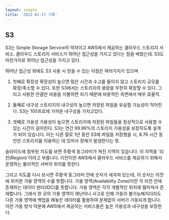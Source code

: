 ```yaml
---
layout: single
title: '2022-02-17 기록'
---
```


## S3

S3는 Simple Storage Service의 약자이고
AWS에서 제공하는 클라우드 스토리지 서비스. 
클라우드 스토리지 서비스가 뛰어난 접근성을 가지고 있다는 점을 배웠는데. 
S3도 마찬가지로 뛰어난 접근성을 가지고 있다.

뛰어난 접근성 외에도 S3 사용 시 얻을 수 있는 이점은 여러가지가 있으며
1. 첫째로 확장성
확장성이 높으면 많은 시간과 수고를 들이지 않고 스토리지 규모를 확장/축소할 수 있다.
또한 S3에서는 스토리지의 용량을 무한히 확장할 수 있다. 그리고 사용한 만큼만 비용을 지불하면 되기 때문에 비용적인 측면에서 매우 효율적.

2. 둘째로 내구성
스토리지의 내구성이 높으면 저장된 파일을 유실할 가능성이 적어진다. 
S3는 100프로에 가까운 내구성을 가지고있다.

3. 셋째로 가용성
가용성이 높으면 스토리지에 저장된 파일들을 정상적으로 사용할 수 있는 시간이 길어진다. S3는 연간 99.99%의 스토리지 가용성을 보장하도록 설계가 되어 있습니다. 이는 다른 말로 1년 동안 S3에 파일을 저장했을 시, 8.76 시간 동안만 스토리지를 이용하는 데 있어서 장애가 발생한다는 뜻.

슬라이드에 첨부된 지도를 보면 주황색 동그라미가 쳐진 지역이 있습니다. 이 지역을 '리전(Region)'이라고 부릅니다. 리전이란 AWS에서 클라우드 서비스를 제공하기 위해서 운영하는 물리적인 서버의 위치를 뜻한다.

그리고 지도를 다시 보시면 주황색 동그라미 안에 숫자가 새겨져 있는데, 이 숫자는 리전에 위치한 가용 영역의 수를 뜻합니다. 가용 영역(Availability Zone)이란 각 리전 안에 존재하는 데이터 센터(IDC)를 뜻합니다. 가용 영역은 각각 개별적인 위치에 떨어져서 존재합니다. 그래서 한 곳의 가용 영역이 재난이나 사고로 인해 가동이 불가능해지더라도 다른 가용 영역에 백업을 해놓은 데이터를 활용하여 문제없이 서버가 가동되게 합니다. 이런 가동 방식 덕분에 AWS에서 제공하는 서비스들은 높은 가용성과 내구성을 보장한다.